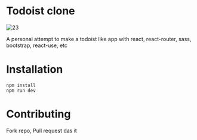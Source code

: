 # Todoist clone
![23](https://github.com/JAsaxon/Todoist/assets/64657442/43fcf6d5-e0df-4022-b57d-01d9fd60f5f5)

A personal attempt to make a todoist like app with react, react-router, sass, bootstrap, react-use, etc

# Installation

```
npm install
npm run dev
```

# Contributing

Fork repo, Pull request das it
